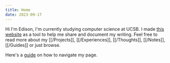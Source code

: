 ```yaml
---
title: Home
date: 2023-09-17
---
```

Hi I'm Edison, I'm currently studying computer science at UCSB. I made [this website](Personal%20Website.md) as a tool to help me share and document my writing. Feel free to read more about my [[/Projects]], [[/Experiences]], [[/Thoughts]], [[/Notes]], [[/Guides]] or just browse.

Here's a [guide](Navigation%20Guide.md) on how to navigate my page. 